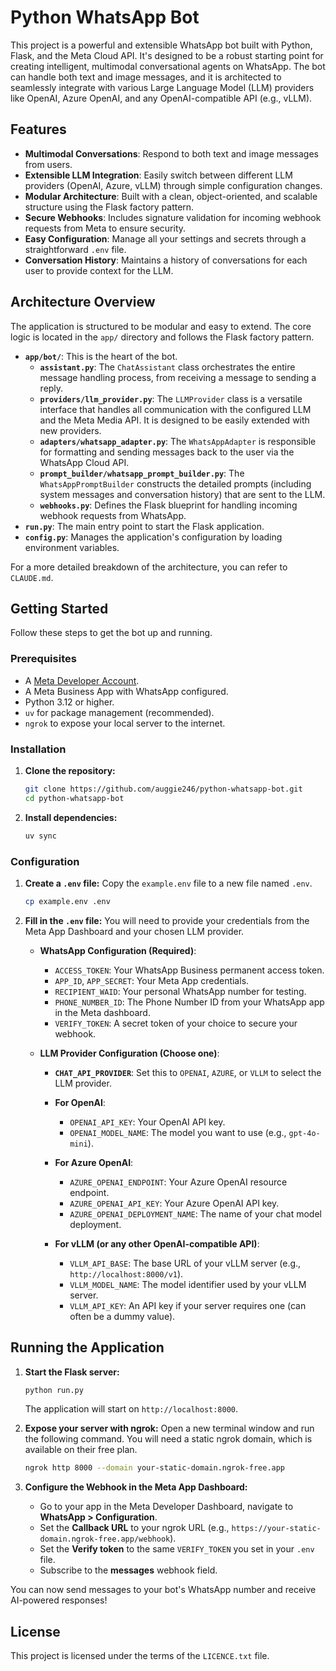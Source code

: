 # Python WhatsApp Bot

This project is a powerful and extensible WhatsApp bot built with Python, Flask, and the Meta Cloud API. It's designed to be a robust starting point for creating intelligent, multimodal conversational agents on WhatsApp. The bot can handle both text and image messages, and it is architected to seamlessly integrate with various Large Language Model (LLM) providers like OpenAI, Azure OpenAI, and any OpenAI-compatible API (e.g., vLLM).

## Features

- **Multimodal Conversations**: Respond to both text and image messages from users.
- **Extensible LLM Integration**: Easily switch between different LLM providers (OpenAI, Azure, vLLM) through simple configuration changes.
- **Modular Architecture**: Built with a clean, object-oriented, and scalable structure using the Flask factory pattern.
- **Secure Webhooks**: Includes signature validation for incoming webhook requests from Meta to ensure security.
- **Easy Configuration**: Manage all your settings and secrets through a straightforward `.env` file.
- **Conversation History**: Maintains a history of conversations for each user to provide context for the LLM.

## Architecture Overview

The application is structured to be modular and easy to extend. The core logic is located in the `app/` directory and follows the Flask factory pattern.

- **`app/bot/`**: This is the heart of the bot.
    - **`assistant.py`**: The `ChatAssistant` class orchestrates the entire message handling process, from receiving a message to sending a reply.
    - **`providers/llm_provider.py`**: The `LLMProvider` class is a versatile interface that handles all communication with the configured LLM and the Meta Media API. It is designed to be easily extended with new providers.
    - **`adapters/whatsapp_adapter.py`**: The `WhatsAppAdapter` is responsible for formatting and sending messages back to the user via the WhatsApp Cloud API.
    - **`prompt_builder/whatsapp_prompt_builder.py`**: The `WhatsAppPromptBuilder` constructs the detailed prompts (including system messages and conversation history) that are sent to the LLM.
    - **`webhooks.py`**: Defines the Flask blueprint for handling incoming webhook requests from WhatsApp.
- **`run.py`**: The main entry point to start the Flask application.
- **`config.py`**: Manages the application's configuration by loading environment variables.

For a more detailed breakdown of the architecture, you can refer to `CLAUDE.md`.

## Getting Started

Follow these steps to get the bot up and running.

### Prerequisites

- A [Meta Developer Account](https://developers.facebook.com/).
- A Meta Business App with WhatsApp configured.
- Python 3.12 or higher.
- `uv` for package management (recommended).
- `ngrok` to expose your local server to the internet.

### Installation

1.  **Clone the repository:**
    ```bash
    git clone https://github.com/auggie246/python-whatsapp-bot.git
    cd python-whatsapp-bot
    ```

2.  **Install dependencies:**
    ```bash
    uv sync
    ```

### Configuration

1.  **Create a `.env` file:**
    Copy the `example.env` file to a new file named `.env`.
    ```bash
    cp example.env .env
    ```

2.  **Fill in the `.env` file:**
    You will need to provide your credentials from the Meta App Dashboard and your chosen LLM provider.

    - **WhatsApp Configuration (Required)**:
        - `ACCESS_TOKEN`: Your WhatsApp Business permanent access token.
        - `APP_ID`, `APP_SECRET`: Your Meta App credentials.
        - `RECIPIENT_WAID`: Your personal WhatsApp number for testing.
        - `PHONE_NUMBER_ID`: The Phone Number ID from your WhatsApp app in the Meta dashboard.
        - `VERIFY_TOKEN`: A secret token of your choice to secure your webhook.

    - **LLM Provider Configuration (Choose one)**:
        - **`CHAT_API_PROVIDER`**: Set this to `OPENAI`, `AZURE`, or `VLLM` to select the LLM provider.

        - **For OpenAI**:
            - `OPENAI_API_KEY`: Your OpenAI API key.
            - `OPENAI_MODEL_NAME`: The model you want to use (e.g., `gpt-4o-mini`).

        - **For Azure OpenAI**:
            - `AZURE_OPENAI_ENDPOINT`: Your Azure OpenAI resource endpoint.
            - `AZURE_OPENAI_API_KEY`: Your Azure OpenAI API key.
            - `AZURE_OPENAI_DEPLOYMENT_NAME`: The name of your chat model deployment.

        - **For vLLM (or any other OpenAI-compatible API)**:
            - `VLLM_API_BASE`: The base URL of your vLLM server (e.g., `http://localhost:8000/v1`).
            - `VLLM_MODEL_NAME`: The model identifier used by your vLLM server.
            - `VLLM_API_KEY`: An API key if your server requires one (can often be a dummy value).

## Running the Application

1.  **Start the Flask server:**
    ```bash
    python run.py
    ```
    The application will start on `http://localhost:8000`.

2.  **Expose your server with ngrok:**
    Open a new terminal window and run the following command. You will need a static ngrok domain, which is available on their free plan.
    ```bash
    ngrok http 8000 --domain your-static-domain.ngrok-free.app
    ```

3.  **Configure the Webhook in the Meta App Dashboard:**
    - Go to your app in the Meta Developer Dashboard, navigate to **WhatsApp > Configuration**.
    - Set the **Callback URL** to your ngrok URL (e.g., `https://your-static-domain.ngrok-free.app/webhook`).
    - Set the **Verify token** to the same `VERIFY_TOKEN` you set in your `.env` file.
    - Subscribe to the **messages** webhook field.

You can now send messages to your bot's WhatsApp number and receive AI-powered responses!

## License

This project is licensed under the terms of the `LICENCE.txt` file.
